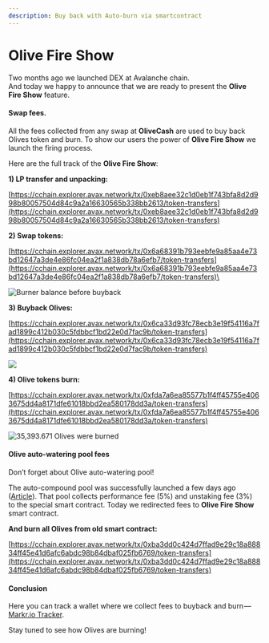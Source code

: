 ```yaml
---
description: Buy back with Auto-burn via smartcontract
---
```


# Olive Fire Show

Two months ago we launched DEX at Avalanche chain.\
And today we happy to announce that we are ready to present the **Olive Fire Show** feature.

#### Swap fees.

All the fees collected from any swap at **OliveCash** are used to buy back Olives token and burn. To show our users the power of **Olive Fire Show** we launch the firing process.

Here are the full track of the **Olive Fire Show**:

**1) LP transfer and unpacking:**

[https://cchain.explorer.avax.network/tx/0xeb8aee32c1d0eb1f743bfa8d2d998b80057504d84c9a2a16630565b338bb2613/token-transfers](https://cchain.explorer.avax.network/tx/0xeb8aee32c1d0eb1f743bfa8d2d998b80057504d84c9a2a16630565b338bb2613/token-transfers)

**2) Swap tokens:**

[https://cchain.explorer.avax.network/tx/0x6a68391b793eebfe9a85aa4e73bd12647a3de4e86fc04ea2f1a838db78a6efb7/token-transfers](https://cchain.explorer.avax.network/tx/0x6a68391b793eebfe9a85aa4e73bd12647a3de4e86fc04ea2f1a838db78a6efb7/token-transfers)\


![Burner balance before buyback](https://cdn-images-1.medium.com/max/1600/1\*1VICgFKV\_XaF6\_Pm4dDczg.png)

**3) Buyback Olives:**

[https://cchain.explorer.avax.network/tx/0x6ca33d93fc78ecb3e19f54116a7fad1899c412b030c5fdbbcf1bd22e0d7fac9b/token-transfers](https://cchain.explorer.avax.network/tx/0x6ca33d93fc78ecb3e19f54116a7fad1899c412b030c5fdbbcf1bd22e0d7fac9b/token-transfers)

![](https://cdn-images-1.medium.com/max/1600/1\*6NI-6bjhk5h\_5yKhtkSsLQ.png)

**4) Olive tokens burn:**

[https://cchain.explorer.avax.network/tx/0xfda7a6ea85577b1f4ff45755e4063675dd4a8171dfe61018bbd2ea580178dd3a/token-transfers](https://cchain.explorer.avax.network/tx/0xfda7a6ea85577b1f4ff45755e4063675dd4a8171dfe61018bbd2ea580178dd3a/token-transfers)

![35,393.671 Olives were burned](https://cdn-images-1.medium.com/max/1600/1\*yrkgrvLJf-J--iXxRCwyKg.png)

#### Olive auto-watering pool fees

Don’t forget about Olive auto-watering pool!

The auto-compound pool was successfully launched a few days ago ([Article](https://olive-cash.medium.com/auto-compounding-pool-is-now-live-7f20b217756d)). That pool collects performance fee (5%) and unstaking fee (3%) to the special smart contract. Today we redirected fees to **Olive Fire Show** smart contract.

**And burn all Olives from old smart contract:**

[https://cchain.explorer.avax.network/tx/0xba3dd0c424d7ffad9e29c18a88834ff45e41d6afc6abdc98b84dbaf025fb6769/token-transfers](https://cchain.explorer.avax.network/tx/0xba3dd0c424d7ffad9e29c18a88834ff45e41d6afc6abdc98b84dbaf025fb6769/token-transfers)

#### Conclusion

Here you can track a wallet where we collect fees to buyback and burn — [Markr.io Tracker](https://markr.io/#/wallet?address=0x3bb50bef9d770a3e47500233a0d07d023561df0c).

Stay tuned to see how Olives are burning!
